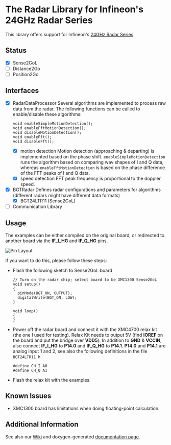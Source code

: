 # The Radar Library for Infineon's 24GHz Radar Series 

This library offers support for Infineon's [24GHz Radar Series](https://www.infineon.com/cms/en/product/sensor/radar-sensor-ics/24ghz-radar/).  

## Status
- [x] Sense2GoL
- [ ] Distance2Go
- [ ] Position2Go

## Interfaces
- [x] RadarDataProcessor
  Several algorithms are implemented to process raw data from the radar. The following functions can be called to enable/disable these algorithms:
  ```
  void enableSimpleMotionDetection();
  void enableFftMotionDetection();
  void disableMotionDetection();
  void enableFft();
  void disableFft();
  ```
  - [x] motion detection
    Motion detection (approaching & departing) is implemented based on the phase shift. `enableSimpleMotionDetection` runs the algorithm based on comparing wav shapes of I and Q data, whereas `enableFftMotionDetection` is based on the phase difference of the FFT peaks of I and Q data.
  - [x] speed detection
    FFT peak frequency is proportional to the doppler speed.
- [x] BGTRadar
  Defines radar configurations and parameters for algorithms (different radars might have different data formats)
  - [x] BGT24LTR11 (Sense2GoL)
- [ ] Communication Library

## Usage
The examples can be either compiled on the original board, or redirected to another board via the **IF_I_HG** and **IF_Q_HG** pins.

![Pin Layout](https://raw.githubusercontent.com/infineon/assets/master/Pictures/Sense2GoL.png)

If you want to do this, please follow these steps:
- Flash the following sketch to Sense2GoL board
  ```
  // Turn on the radar chip; select board to be XMC1300 Sense2GoL
  void setup()
  {
    pinMode(BGT_ON, OUTPUT);
    digitalWrite(BGT_ON, LOW);
  }
  
  void loop()
  {
  }
  ```
- Power off the radar board and connect it with the XMC4700 relax kit (the one I used for testing). 
   Relax Kit needs to output 5V (find **IOREF** on the board and put the bridge over **VDD5**). In addition to **GND** & **VCCIN**, also connect **IF_I_HG** to **P14.0** and **IF_Q_HG** to **P14.1**. **P14.0** and **P14.1** are analog input 1 and 2, see also the following definitions in the file `BGT24LTR11.h`.
  ```
  #define CH_I A0
  #define CH_Q A1
  ```
- Flash the relax kit with the examples.

## Known Issues
- XMC1300 board has limitations when doing floating-point calculation.

## Additional Information
See also our [Wiki](https://github.com/Infineon/XMC-for-Arduino/wiki/Core-Libraries) and doxygen-generated [documentation page](https://github.com/Infineon/InfineonDoxyGenerator).